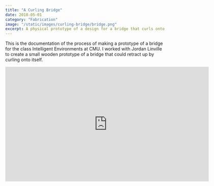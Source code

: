 ```yaml
---
title: "A Curling Bridge"
date: 2018-05-01
category: "Fabrication"
image: "/static/images/curling-bridge/bridge.png"
excerpt: A physical prototype of a design for a bridge that curls onto itself.
---
```


This is the documentation of the process of making a prototype of a bridge for the class Intelligent Environments at CMU. I worked with Jordan Linville to create a small wooden prototype of a bridge that could retract up by curling onto itself.

<iframe src="https://player.vimeo.com/video/268170617" width="640" height="360" frameborder="0" allow="autoplay; fullscreen" allowfullscreen></iframe>
